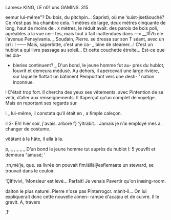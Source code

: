  
  
 
  
  

  Lames» KING, LE n01 uns GAMINS. 315

 eemur lui-même"? Du bois, du pitchpin... Sapristi, où
 me ‘suist-jsetäouché? Ce n’est pas Ina chambre cela.
‘i mètres de large, deux mètres cinquante de long, haut de moins de
. x  mètres, le réduit avait. des parois de bois poli, agréables a la vue cer-
tes, mais tout à fait inattendues dans
—» __fÏÎ7h ele l'avenue Pensylvania.
 _ Soudain, Pierre. se dressa sur son
T séant, avec un cri :
l —— Mais, saperlotte, c’est une ca-
_ bine de steamer...! C’est un hublot
a qui livre passage au soleil... Et cette
couchette étroite... Est-ce que les dia-
* bleries continuent?
_ D'un bond, le jeune homme fut au-
près du hublot, Ïouvrit et demeura
médusé. Au dehors, il apercevait une
large rivière, sur laquelle ﬂottait un
bâtiment Pemportant vers une desti- '
nation inconnue.

l C'était trop fort. Il chercha des yeux
ses vêtements, avec Pintention de se
vetir, d’aller aux renseignements. Il
Ifaperçut qu‘un complet de voyetge.
Mais en reportant ses regards sur

i _ lui-même, il constata qu‘il était en
, a ﬁmple caleçon.

il  3- Eh! hier soir, j'avais. arboré
f} ‘ÿltrabit... Jamais je n’ai employé mes
 à. changer de costume.

 vêätant à la hâte, il alla à la.

 

 

 
 
  
   
  
 
 
 
  
 
 
 
 
 
 
  

p, _ , _ _ _ D’un bond le jeune homme tut auprès du hublot
l:  5     youvﬂt et demeura “amusé; ’

 ,rn,mè‘je, que. sa livrée on pouvait
ﬁm/äïîäiÿesﬂemaate un steward, se trouvait dans le couloir.

  

 ‘Çîﬁtvivl, ‘Monsieur est levé... Parfait! Je venais Pavertir qu'on
inæing-room.

 dalton le plus naturel. Pierre n'ose pas Pinterrogcr.
mänit-il... On lui expliquerait donc cette nouvelle aimen-
  rampe d'acajou et de cuivre. Il le gravit. A, travers

,1‘

 

